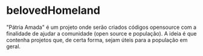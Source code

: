 # belovedHomeland

"Pátria Amada" é um projeto onde serão criados códigos opensource com a finalidade de ajudar a comunidade (open source e população).
A ideia é que contenha projetos que, de certa forma, sejam úteis para a população em geral.
